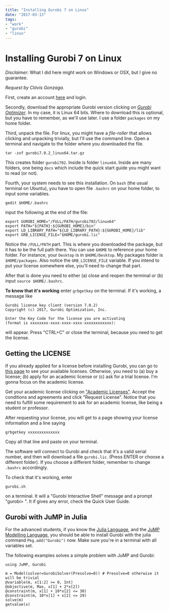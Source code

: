 ```yaml
---
title: "Installing Gurobi 7 on Linux"
date: "2017-03-13"
tags:
- "work"
- "gurobi"
- "linux"
---
```


# Installing Gurobi 7 on Linux


*Disclaimer:* What I did here might work on Windows or OSX, but I give no
guarantee.

*Request by Clóvis Gonzaga.*

First, create an account [here](http://www.gurobi.com/) and login.

Secondly, download the appropriate Gurobi version clicking on [*Gurobi
Optimizer*](http://www.gurobi.com/downloads/user/gurobi-optimizer).
In my case, it is Linux 64 bits. Where to download this is optional, but you
have to remember, as we'll use later. I use a folder `packages` on my home
folder.

Third, unpack the file. For linux, you might have a *file-roller* that allows
clicking and unpacking trivially, but I'll use the command line.
Open a terminal and navigate to the folder where you downloaded the file.
```
tar -zxf gurobi7.0.2_linux64.tar.gz
```
This creates folder `gurobi702`. Inside is folder `linux64`.
Inside are many folders, one being `docs` which include the quick start guide
you might want to read (or not).

Fourth, your system needs to see this installation. On `bash` (the usual
terminal on Ubuntu), you have to open file `.bashrc` on your home folder, to
input some variables.
```
gedit $HOME/.bashrc
```
input the following at the end of the file:
```
export GUROBI_HOME="/FULL/PATH/gurobi702/linux64"
export PATH="${PATH}:${GUROBI_HOME}/bin"
export LD_LIBRARY_PATH="${LD_LIBRARY_PATH}:${GUROBI_HOME}/lib"
export GRB_LICENSE_FILE="$HOME/gurobi.lic"
```
Notice the `/FULL/PATH` part. This is where you downloaded the package, but it
has to be the full path there. You can use `$HOME` to reference your home
folder. For instance, your `Desktop` is in `$HOME/Desktop`. My packages folder
is `$HOME/packages`.
Also notice the `GRB_LICENSE_FILE` variable. If you intend to put your license
somewhere else, you'll need to change that part.

After that is done you need to either (a) close and reopen the terminal or (b)
input `source $HOME/.bashrc`.

**To know that it's working** enter `grbgetkey` on the terminal. If it's working,
a message like
```
Gurobi license key client (version 7.0.2)
Copyright (c) 2017, Gurobi Optimization, Inc.

Enter the Key Code for the license you are activating
(format is xxxxxxxx-xxxx-xxxx-xxxx-xxxxxxxxxxxx):
```
will appear. Press "CTRL+C" or close the terminal, because you need to get the
license.

## Getting the LICENSE

If you already applied for a license before installing Gurobi, you can go to
[this page](https://user.gurobi.com/download/licenses/current) to see your
available licenses. Otherwise, you need to (a) buy a license; (b) apply for
an academic license or (c) ask for a trial license.
I'm gonna focus on the academic license.

Get your academic license clicking on ["Academic
Licenses"](http://www.gurobi.com/downloads/user/licenses/free-academic).
Accept the conditions and agreements and click "Request License".
Notice that you need to fulfill some requirement to ask for an academic
license, like being a student or professor.

After requesting your license, you will get to a page showing your license
information and a line saying
```
grbgetkey xxxxxxxxxxxxxx
```
Copy all that line and paste on your terminal.

The software will connect to Gurobi and check that it's a valid serial number,
and then will download a file `gurobi.lic`. (Press ENTER or choose a different
folder). If you choose a different folder, remember to change `.bashrc`
accordingly.

To check that it's working, enter
```
gurobi.sh
```
on a terminal. It will a "Gurobi Interactive Shell" message and a prompt
"gurobi> ". It if gives any error, check the Quick User Guide.

## Gurobi with JuMP in Julia

For the advanced students, if you know the [Julia
Language](https://julialang.org), and the [JuMP Modelling
Language](https://github.com/JuliaOpt/JuMP.jl), you should be able to install
Gurobi with the julia command `Pkg.add("Gurobi")` now. Make sure you're in a
terminal with all variables set.

The following examples solves a simple problem with JuMP and Gurobi:

```
using JuMP, Gurobi

m = Model(solver=GurobiSolver(Presolve=0)) # Presolve=0 otherwise it will be trivial
@variable(m, x[1:2] >= 0, Int)
@objective(m, Max, x[1] + 2*x[2])
@constraint(m, x[1] + 10*x[2] <= 30)
@constraint(m, 10*x[1] + x[2] <= 29)
solve(m)
getvalue(x)
```
